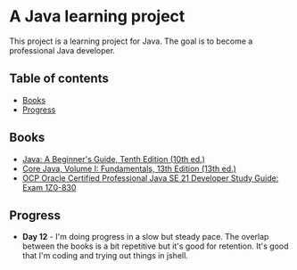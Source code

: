 # A Java learning project

This project is a learning project for Java. The goal is to become a professional Java developer.

## Table of contents
- [Books](#books)
- [Progress](#progress)

## Books
- [Java: A Beginner's Guide, Tenth Edition (10th ed.)]((https://www.ebooks.com/en-se/book/211241476/java-a-beginner-s-guide-tenth-edition/herbert-schildt/))
- [Core Java, Volume I: Fundamentals, 13th Edition (13th ed.)](https://www.informit.com/store/core-java-volume-i-fundamentals-9780135328378)
- [OCP Oracle Certified Professional Java SE 21 Developer Study Guide: Exam 1Z0-830](https://www.ebooks.com/en-us/book/211500722/ocp-oracle-certified-professional-java-se-21-developer-study-guide/jeanne-boyarsky/)


## Progress
- **Day 12** - I'm doing progress in a slow but steady pace. The overlap between the books is a bit repetitive but it's good for retention. It's good that I'm coding and trying out things in jshell.